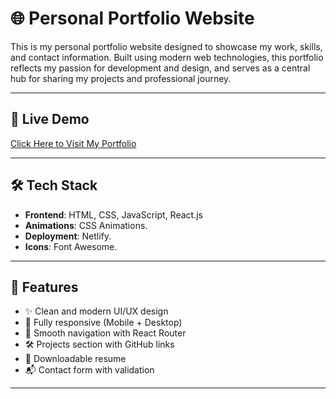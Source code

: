 # 🌐 Personal Portfolio Website

This is my personal portfolio website designed to showcase my work, skills, and contact information. Built using modern web technologies, this portfolio reflects my passion for development and design, and serves as a central hub for sharing my projects and professional journey.

---

## 🚀 Live Demo

[Click Here to Visit My Portfolio](https://portfoliovaish223.netlify.app/)  

---

## 🛠️ Tech Stack

- **Frontend**: HTML, CSS, JavaScript, React.js  
- **Animations**: CSS Animations. 
- **Deployment**: Netlify.
- **Icons**: Font Awesome.

---

## 🎯 Features

- ✨ Clean and modern UI/UX design  
- 📱 Fully responsive (Mobile + Desktop)  
- 🧩 Smooth navigation with React Router  
- 🛠️ Projects section with GitHub links  
- 📄 Downloadable resume  
- 📬 Contact form with validation  


---



